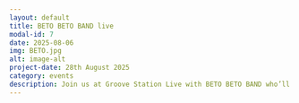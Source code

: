```yaml
---
layout: default
title: BETO BETO BAND live
modal-id: 7
date: 2025-08-06
img: BETO.jpg
alt: image-alt
project-date: 28th August 2025
category: events
description: Join us at Groove Station Live with BETO BETO BAND who’ll be bringing their unique style of shimmering PSYCH-POP to Coaltrain’s for the fisrt time! All welcome. Free entry though donations to the artists involved is much appreciated and helps keep our live events going. Hope to see you there.
---
```

